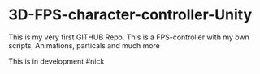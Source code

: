 # 3D-FPS-character-controller-Unity

This is my very first GITHUB Repo.
This is a FPS-controller with my own scripts, Animations, particals and much more

This is in development
#nick
